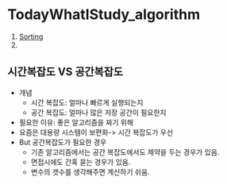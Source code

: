 # TodayWhatIStudy_algorithm

1. [Sorting](sorting/)
2. 




## 시간복잡도 VS 공간복잡도
- 개념
    - 시간 복잡도: 얼마나 빠르게 실행되는지
    - 공간 복잡도: 얼마나 많은 저장 공간이 필요한지
- 필요한 이유: 좋은 알고리즘을 짜기 위해
- 요즘은 대용량 시스템이 보편화-> 시간 복잡도가 우선
- But 공간복잡도가 필요한 경우
    - 기존 알고리즘에서는 공간 복잡도에서도 제약을 두는 경우가 있음.
    - 면접시에도 간혹 묻는 경우가 있음.
    - 변수의 갯수를 생각해주면 계산하기 쉬움.

